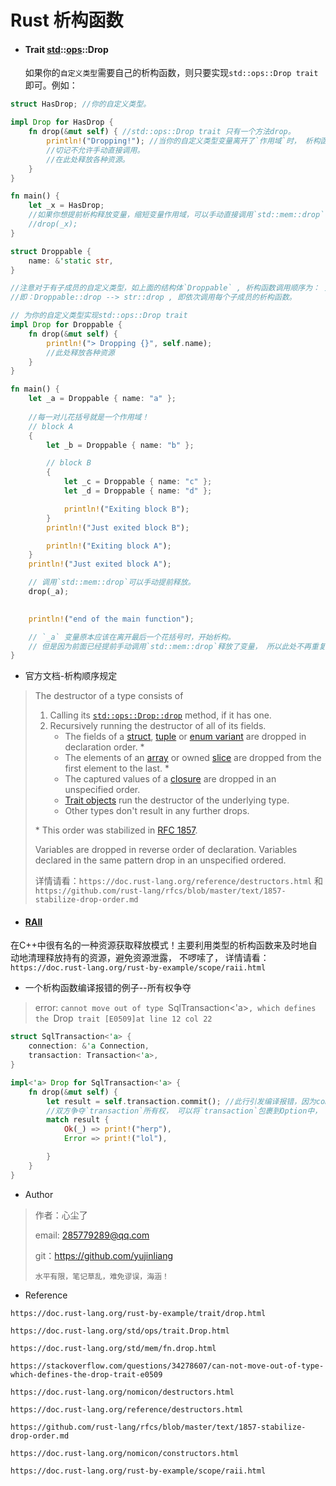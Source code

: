 # 					Rust 析构函数

- #### Trait [std](https://doc.rust-lang.org/std/index.html)::[ops](https://doc.rust-lang.org/std/ops/index.html)::Drop

  如果你的`自定义类型`需要自己的析构函数，则只要实现`std::ops::Drop trait` 即可。例如：

  

```rust
struct HasDrop; //你的自定义类型。

impl Drop for HasDrop {
    fn drop(&mut self) { //std::ops::Drop trait 只有一个方法drop。
        println!("Dropping!"); //当你的自定义类型变量离开了`作用域`时， 析构函数drop被自动调用！
        //切记不允许手动直接调用。 
        //在此处释放各种资源。
    }
}

fn main() {
    let _x = HasDrop; 
    //如果你想提前析构释放变量，缩短变量作用域，可以手动直接调用`std::mem::drop`
    //drop(_x);
}
```

```rust
struct Droppable {
    name: &'static str,
}

//注意对于有子成员的自定义类型，如上面的结构体`Droppable` , 析构函数调用顺序为： 先整体后局部， 先父后子！
//即：Droppable::drop --> str::drop , 即依次调用每个子成员的析构函数。

// 为你的自定义类型实现std::ops::Drop trait 
impl Drop for Droppable {
    fn drop(&mut self) {
        println!("> Dropping {}", self.name);
        //此处释放各种资源
    }
}

fn main() {
    let _a = Droppable { name: "a" };
    
    //每一对儿花括号就是一个作用域！
    // block A
    {
        let _b = Droppable { name: "b" };

        // block B
        {
            let _c = Droppable { name: "c" };
            let _d = Droppable { name: "d" };

            println!("Exiting block B");
        }
        println!("Just exited block B");

        println!("Exiting block A");
    }
    println!("Just exited block A");

    // 调用`std::mem::drop`可以手动提前释放。
    drop(_a);
   

    println!("end of the main function");

    // `_a` 变量原本应该在离开最后一个花括号时，开始析构。
    // 但是因为前面已经提前手动调用`std::mem::drop`释放了变量， 所以此处不再重复析构。
}

```

- 官方文档-析构顺序规定

> The destructor of a type consists of
>
> 1. Calling its [`std::ops::Drop::drop`](https://doc.rust-lang.org/std/ops/trait.Drop.html) method, if it has one.
> 2. Recursively running the destructor of all of its fields.
>    - The fields of a [struct](https://doc.rust-lang.org/reference/types/struct.html), [tuple](https://doc.rust-lang.org/reference/types/tuple.html) or [enum variant](https://doc.rust-lang.org/reference/types/enum.html) are dropped in declaration order. *
>    - The elements of an [array](https://doc.rust-lang.org/reference/types/array.html) or owned [slice](https://doc.rust-lang.org/reference/types/array.html) are dropped from the first element to the last. *
>    - The captured values of a [closure](https://doc.rust-lang.org/reference/types/closure.html) are dropped in an unspecified order.
>    - [Trait objects](https://doc.rust-lang.org/reference/types/trait-object.html) run the destructor of the underlying type.
>    - Other types don't result in any further drops.
>
> \* This order was stabilized in [RFC 1857](https://github.com/rust-lang/rfcs/blob/master/text/1857-stabilize-drop-order.md).
>
> Variables are dropped in reverse order of declaration. Variables declared in the same pattern drop in an unspecified ordered.
>
> 详情请看：`https://doc.rust-lang.org/reference/destructors.html` 和`https://github.com/rust-lang/rfcs/blob/master/text/1857-stabilize-drop-order.md`



- #### [RAII](https://doc.rust-lang.org/rust-by-example/scope/raii.html#raii)

在C++中很有名的一种资源获取释放模式！主要利用类型的析构函数来及时地自动地清理释放持有的资源，避免资源泄露， 不啰嗦了， 详情请看：`https://doc.rust-lang.org/rust-by-example/scope/raii.html`



- 一个析构函数编译报错的例子--所有权争夺

> error: `cannot move out of type `SqlTransaction<'a>`, which defines the `Drop` trait [E0509]at line 12 col 22`

```rust
struct SqlTransaction<'a> {
    connection: &'a Connection,
    transaction: Transaction<'a>,
}

impl<'a> Drop for SqlTransaction<'a> {
    fn drop(&mut self) {
        let result = self.transaction.commit(); //此行引发编译报错，因为commit(self)会转移走`transaction`所有权。
        //双方争夺`transaction`所有权， 可以将`transaction`包裹到Option中， 然后以Option::take让self放弃`transaction`的所有权； 或者替换掉commit(self)，换成引用类的接口。详情请看：`https://stackoverflow.com/questions/34278607/can-not-move-out-of-type-which-defines-the-drop-trait-e0509`
        match result {
            Ok(_) => print!("herp"),
            Error => print!("lol"),

        }
    }
}
```





- Author

> 作者：心尘了
>
> email: [285779289@qq.com](mailto:285779289@qq.com)
>
> git：https://github.com/yujinliang
>
> `水平有限，笔记草乱，难免谬误，海涵！`



- Reference

`https://doc.rust-lang.org/rust-by-example/trait/drop.html`

`https://doc.rust-lang.org/std/ops/trait.Drop.html`

`https://doc.rust-lang.org/std/mem/fn.drop.html`

`https://stackoverflow.com/questions/34278607/can-not-move-out-of-type-which-defines-the-drop-trait-e0509`

`https://doc.rust-lang.org/nomicon/destructors.html`

`https://doc.rust-lang.org/reference/destructors.html`

`https://github.com/rust-lang/rfcs/blob/master/text/1857-stabilize-drop-order.md`

`https://doc.rust-lang.org/nomicon/constructors.html`

`https://doc.rust-lang.org/rust-by-example/scope/raii.html`